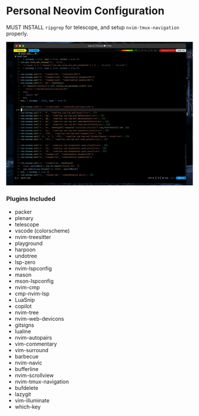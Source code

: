 # Personal Neovim Configuration
MUST INSTALL `ripgrep` for telescope, and setup `nvim-tmux-navigation` properly.

![image](recent-neovim.png)


### Plugins Included
- packer
- plenary
- telescope
- vscode (colorscheme)
- nvim-treesitter
- playground
- harpoon
- undotree
- lsp-zero
- nvim-lspconfig
- mason
- mson-lspconfig
- nvim-cmp
- cmp-nvim-lsp
- LuaSnip
- copilot
- nvim-tree
- nvim-web-devicons
- gitsigns
- lualine
- nvim-autopairs
- vim-commentary
- vim-surround
- barbecue
- nvim-navic
- bufferline
- nvim-scrollview
- nvim-tmux-navigation
- bufdelete
- lazygit
- vim-illuminate
- which-key
